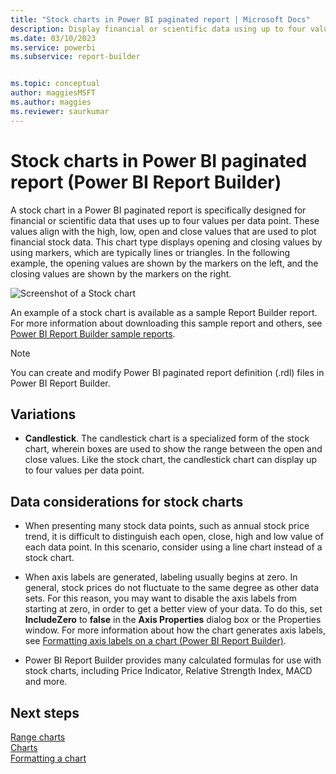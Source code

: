 ```yaml
---
title: "Stock charts in Power BI paginated report | Microsoft Docs"
description: Display financial or scientific data using up to four values per data point in a Power BI paginated report using markers such as lines or triangles in Power BI Report Builder.
ms.date: 03/10/2023
ms.service: powerbi
ms.subservice: report-builder


ms.topic: conceptual
author: maggiesMSFT
ms.author: maggies
ms.reviewer: saurkumar
---
```


# Stock charts in Power BI paginated report (Power BI Report Builder)


  A stock chart in a Power BI paginated report is specifically designed for financial or scientific data that uses up to four values per data point. These values align with the high, low, open and close values that are used to plot financial stock data. This chart type displays opening and closing values by using markers, which are typically lines or triangles. In the following example, the opening values are shown by the markers on the left, and the closing values are shown by the markers on the right.  
  
 ![Screenshot of a Stock chart](../media/paginated-reports-visualizations/stock-chart.gif "Stock chart")  
  
 An example of a stock chart is available as a sample Report Builder report. For more information about downloading this sample report and others, see [Power BI Report Builder sample reports](https://go.microsoft.com/fwlink/?LinkId=198283).  
  
> [!NOTE]  
>  You can create and modify Power BI paginated report definition (.rdl) files in Power BI Report Builder.
  
## Variations  
  
-   **Candlestick**. The candlestick chart is a specialized form of the stock chart, wherein boxes are used to show the range between the open and close values. Like the stock chart, the candlestick chart can display up to four values per data point.  
  
## Data considerations for stock charts  
  
-   When presenting many stock data points, such as annual stock price trend, it is difficult to distinguish each open, close, high and low value of each data point. In this scenario, consider using a line chart instead of a stock chart.  
  
-   When axis labels are generated, labeling usually begins at zero.  In general, stock prices do not fluctuate to the same degree as other data sets. For this reason, you may want to disable the axis labels from starting at zero, in order to get a better view of your data. To do this, set **IncludeZero** to **false** in the **Axis Properties** dialog box or the Properties window. For more information about how the chart generates axis labels, see [Formatting axis labels on a chart &#40;Power BI Report Builder&#41;](/sql/reporting-services/report-design/formatting-axis-labels-on-a-chart-report-builder-and-ssrs).  
  
-  Power BI Report Builder provides many calculated formulas for use with stock charts, including Price Indicator, Relative Strength Index, MACD and more.  

## Next steps

[Range charts](/sql/reporting-services/report-design/range-charts-report-builder-and-ssrs)   
[Charts](/sql/reporting-services/report-design/charts-report-builder-and-ssrs)   
[Formatting a chart](/sql/reporting-services/report-design/formatting-a-chart-report-builder-and-ssrs)    
